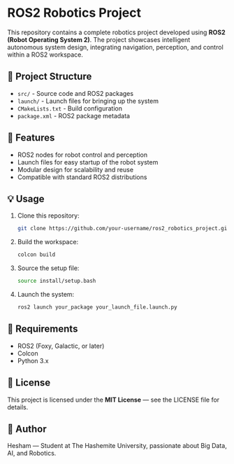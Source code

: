 # ROS2 Robotics Project

This repository contains a complete robotics project developed using **ROS2 (Robot Operating System 2)**. The project showcases intelligent autonomous system design, integrating navigation, perception, and control within a ROS2 workspace.

## 📂 Project Structure

* `src/` - Source code and ROS2 packages
* `launch/` - Launch files for bringing up the system
* `CMakeLists.txt` - Build configuration
* `package.xml` - ROS2 package metadata

## 🚀 Features

* ROS2 nodes for robot control and perception
* Launch files for easy startup of the robot system
* Modular design for scalability and reuse
* Compatible with standard ROS2 distributions

## 💡 Usage

1. Clone this repository:

   ```bash
   git clone https://github.com/your-username/ros2_robotics_project.git
   ```
2. Build the workspace:

   ```bash
   colcon build
   ```
3. Source the setup file:

   ```bash
   source install/setup.bash
   ```
4. Launch the system:

   ```bash
   ros2 launch your_package your_launch_file.launch.py
   ```

## 📌 Requirements

* ROS2 (Foxy, Galactic, or later)
* Colcon
* Python 3.x

## 📝 License

This project is licensed under the **MIT License** — see the LICENSE file for details.

## 👤 Author

Hesham — Student at The Hashemite University, passionate about Big Data, AI, and Robotics.
